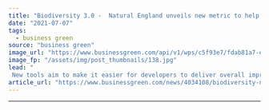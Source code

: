 ```yaml
---
title: "Biodiversity 3.0 -  Natural England unveils new metric to help deliver biodiversity net gain"
date: "2021-07-07"
tags: 
  - business green
source: "business green"
image_url: "https://www.businessgreen.com/api/v1/wps/c5f93e7/fdab81a7-eea4-49e0-86cb-c39976b71857/2/Natural-England-185x114.jpg"
image_fp: "/assets/img/post_thumbnails/138.jpg"
lead: "
 New tools aim to make it easier for developers to deliver overall improvements in biodiversity to compensate for their direct impacts on nature ..."
article_url: "https://www.businessgreen.com/news/4034108/biodiversity-natural-england-unveils-metric-help-deliver-biodiversity-net-gain"
---
```


---
